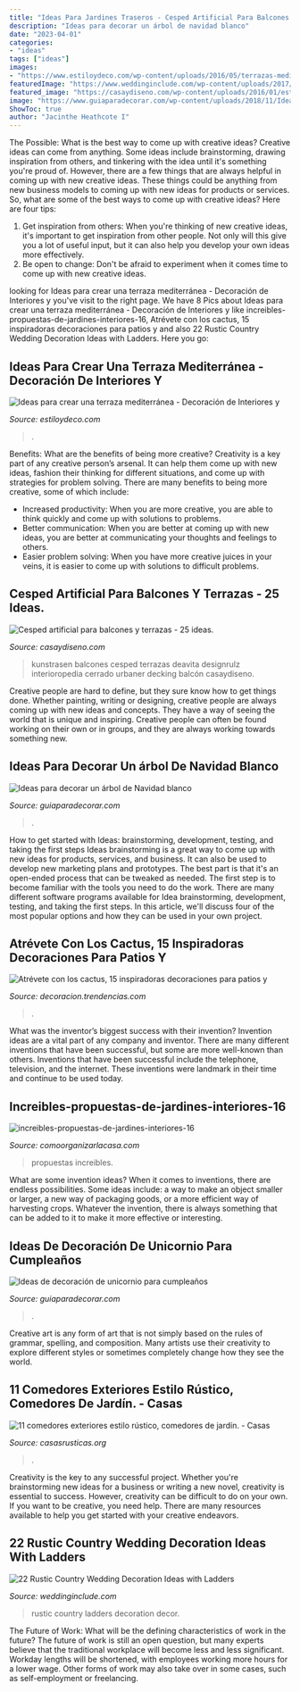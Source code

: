 ```yaml
---
title: "Ideas Para Jardines Traseros - Cesped Artificial Para Balcones Y Terrazas"
description: "Ideas para decorar un árbol de navidad blanco"
date: "2023-04-01"
categories:
- "ideas"
tags: ["ideas"]
images:
- "https://www.estiloydeco.com/wp-content/uploads/2016/05/terrazas-mediterraneas-4.jpg"
featuredImage: "https://www.weddinginclude.com/wp-content/uploads/2017/06/Ladder-Decor-Candle-Lights-for-Rustic-Wedding.jpg"
featured_image: "https://casaydiseno.com/wp-content/uploads/2016/01/estupendodiseóbalcóncerrado.jpg"
image: "https://www.guiaparadecorar.com/wp-content/uploads/2018/11/Ideas-de-decoracion-de-unicornio9.jpg"
ShowToc: true
author: "Jacinthe Heathcote I"
---
```



The Possible: What is the best way to come up with creative ideas?
Creative ideas can come from anything. Some ideas include brainstorming, drawing inspiration from others, and tinkering with the idea until it's something you're proud of. However, there are a few things that are always helpful in coming up with new creative ideas. These things could be anything from new business models to coming up with new ideas for products or services. So, what are some of the best ways to come up with creative ideas? Here are four tips: 
1) Get inspiration from others: When you're thinking of new creative ideas, it's important to get inspiration from other people. Not only will this give you a lot of useful input, but it can also help you develop your own ideas more effectively. 
2) Be open to change: Don't be afraid to experiment when it comes time to come up with new creative ideas.

	

		
looking for Ideas para crear una terraza mediterránea - Decoración de Interiores y you've visit to the right page. We have 8 Pics about Ideas para crear una terraza mediterránea - Decoración de Interiores y like increibles-propuestas-de-jardines-interiores-16, Atrévete con los cactus, 15 inspiradoras decoraciones para patios y and also 22 Rustic Country Wedding Decoration Ideas with Ladders. Here you go:
		
    
## Ideas Para Crear Una Terraza Mediterránea - Decoración De Interiores Y

<img loading=lazy src="https://www.estiloydeco.com/wp-content/uploads/2016/05/terrazas-mediterraneas-4.jpg" onerror="this.onerror=null;this.src='https://tse1.mm.bing.net/th?id=OIP.5UEv8IPVua-lICZxYI3M7QHaJ4&amp;pid=15.1';" alt="Ideas para crear una terraza mediterránea - Decoración de Interiores y">

_Source: estiloydeco.com_

>. 

	

Benefits: What are the benefits of being more creative?
Creativity is a key part of any creative person’s arsenal. It can help them come up with new ideas, fashion their thinking for different situations, and come up with strategies for problem solving. There are many benefits to being more creative, some of which include: 
- Increased productivity: When you are more creative, you are able to think quickly and come up with solutions to problems.
- Better communication: When you are better at coming up with new ideas, you are better at communicating your thoughts and feelings to others.
- Easier problem solving: When you have more creative juices in your veins, it is easier to come up with solutions to difficult problems.

    
## Cesped Artificial Para Balcones Y Terrazas - 25 Ideas.

<img loading=lazy src="https://casaydiseno.com/wp-content/uploads/2016/01/estupendodiseóbalcóncerrado.jpg" onerror="this.onerror=null;this.src='https://tse1.mm.bing.net/th?id=OIP.ZbazuLWcwj9UvfKbNFryRgHaIc&amp;pid=15.1';" alt="Cesped artificial para balcones y terrazas - 25 ideas.">

_Source: casaydiseno.com_

>kunstrasen balcones cesped terrazas deavita designrulz interioropedia cerrado urbaner decking balcón casaydiseno. 

	

Creative people are hard to define, but they sure know how to get things done. Whether painting, writing or designing, creative people are always coming up with new ideas and concepts. They have a way of seeing the world that is unique and inspiring. Creative people can often be found working on their own or in groups, and they are always working towards something new.

    
## Ideas Para Decorar Un árbol De Navidad Blanco

<img loading=lazy src="https://www.guiaparadecorar.com/wp-content/uploads/2017/12/arbol-navidad-blanco-12.jpg" onerror="this.onerror=null;this.src='https://tse3.mm.bing.net/th?id=OIP.2s4O2j93SxL05-CKKgy0NgHaKf&amp;pid=15.1';" alt="Ideas para decorar un árbol de Navidad blanco">

_Source: guiaparadecorar.com_

>. 

	

How to get started with Ideas: brainstorming, development, testing, and taking the first steps
Ideas brainstorming is a great way to come up with new ideas for products, services, and business. It can also be used to develop new marketing plans and prototypes. The best part is that it's an open-ended process that can be tweaked as needed. The first step is to become familiar with the tools you need to do the work. There are many different software programs available for Idea brainstorming, development, testing, and taking the first steps. In this article, we'll discuss four of the most popular options and how they can be used in your own project.

    
## Atrévete Con Los Cactus, 15 Inspiradoras Decoraciones Para Patios Y

<img loading=lazy src="https://i.blogs.es/cb08fe/catus-patio-portada/original.jpg" onerror="this.onerror=null;this.src='https://tse3.mm.bing.net/th?id=OIP.D9yaS9qs2KU_zuZini5ZXAHaK6&amp;pid=15.1';" alt="Atrévete con los cactus, 15 inspiradoras decoraciones para patios y">

_Source: decoracion.trendencias.com_

>. 

	

What was the inventor’s biggest success with their invention?
Invention ideas are a vital part of any company and inventor. There are many different inventions that have been successful, but some are more well-known than others. Inventions that have been successful include the telephone, television, and the internet. These inventions were landmark in their time and continue to be used today.

    
## Increibles-propuestas-de-jardines-interiores-16

<img loading=lazy src="https://comoorganizarlacasa.com/wp-content/uploads/2016/11/Increibles-propuestas-de-jardines-interiores-16.jpg" onerror="this.onerror=null;this.src='https://tse3.mm.bing.net/th?id=OIP.oLQCociAKmy3i6U0tRfD2QHaLH&amp;pid=15.1';" alt="increibles-propuestas-de-jardines-interiores-16">

_Source: comoorganizarlacasa.com_

>propuestas increibles. 

	

What are some invention ideas?
When it comes to inventions, there are endless possibilities. Some ideas include: a way to make an object smaller or larger, a new way of packaging goods, or a more efficient way of harvesting crops. Whatever the invention, there is always something that can be added to it to make it more effective or interesting.

    
## Ideas De Decoración De Unicornio Para Cumpleaños

<img loading=lazy src="https://www.guiaparadecorar.com/wp-content/uploads/2018/11/Ideas-de-decoracion-de-unicornio9.jpg" onerror="this.onerror=null;this.src='https://tse1.mm.bing.net/th?id=OIP.TeBJ0MRzwrAUGt28cKSeYAHaLi&amp;pid=15.1';" alt="Ideas de decoración de unicornio para cumpleaños">

_Source: guiaparadecorar.com_

>. 

	

Creative art is any form of art that is not simply based on the rules of grammar, spelling, and composition. Many artists use their creativity to explore different styles or sometimes completely change how they see the world.

    
## 11 Comedores Exteriores Estilo Rústico, Comedores De Jardín. - Casas

<img loading=lazy src="https://casasrusticas.org/wp-content/uploads/2020/09/comedores-exteriores-rusticos-6.jpg" onerror="this.onerror=null;this.src='https://tse3.mm.bing.net/th?id=OIP.HcvNKAJ8Sl0CWS32TysaSgHaLH&amp;pid=15.1';" alt="11 comedores exteriores estilo rústico, comedores de jardín. - Casas">

_Source: casasrusticas.org_

>. 

	

Creativity is the key to any successful project. Whether you're brainstorming new ideas for a business or writing a new novel, creativity is essential to success. However, creativity can be difficult to do on your own. If you want to be creative, you need help. There are many resources available to help you get started with your creative endeavors.

    
## 22 Rustic Country Wedding Decoration Ideas With Ladders

<img loading=lazy src="https://www.weddinginclude.com/wp-content/uploads/2017/06/Ladder-Decor-Candle-Lights-for-Rustic-Wedding.jpg" onerror="this.onerror=null;this.src='https://tse1.mm.bing.net/th?id=OIP.vlSxejQjt4OLsp7xVxYx8wHaLJ&amp;pid=15.1';" alt="22 Rustic Country Wedding Decoration Ideas with Ladders">

_Source: weddinginclude.com_

>rustic country ladders decoration decor. 

	

The Future of Work: What will be the defining characteristics of work in the future?
The future of work is still an open question, but many experts believe that the traditional workplace will become less and less significant. Workday lengths will be shortened, with employees working more hours for a lower wage. Other forms of work may also take over in some cases, such as self-employment or freelancing.


